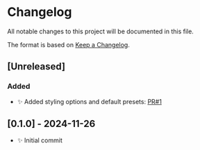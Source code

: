 # Changelog

All notable changes to this project will be documented in this file.

The format is based on [Keep a Changelog](https://keepachangelog.com/en/1.0.0/).

## [Unreleased]

### Added

- ✨ Added styling options and default presets: [PR#1](https://github.com/erwann-met/sqlalchemy-db-graphing/pull/1)

## [0.1.0] - 2024-11-26

- ✨ Initial commit
